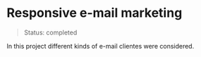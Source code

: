 # Responsive e-mail marketing

> Status: completed

In this project different kinds of e-mail clientes were considered.
